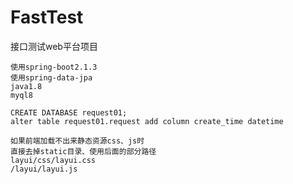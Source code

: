 # FastTest
接口测试web平台项目

```
使用spring-boot2.1.3
使用spring-data-jpa
java1.8
myql8
```

```mysql
CREATE DATABASE request01;
alter table request01.request add column create_time datetime
```

```
如果前端加载不出来静态资源css、js时
直接去掉static目录、使用后面的部分路径
layui/css/layui.css
/layui/layui.js
```
